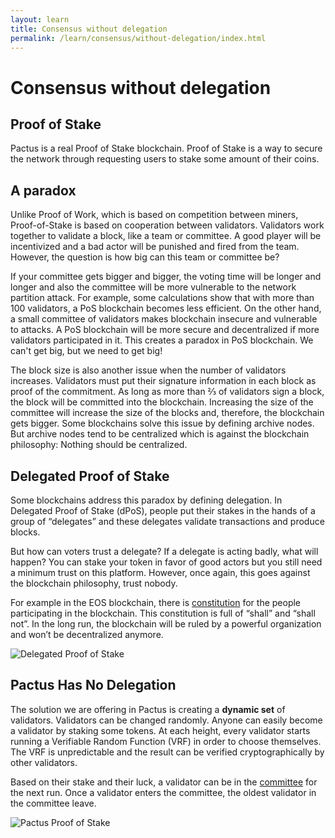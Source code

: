 ```yaml
---
layout: learn
title: Consensus without delegation
permalink: /learn/consensus/without-delegation/index.html
---
```


# Consensus without delegation

## Proof of Stake

Pactus is a real Proof of Stake blockchain. Proof of Stake is a way to secure the network through
requesting users to stake some amount of their coins.

## A paradox

Unlike Proof of Work, which is based on competition between miners, Proof-of-Stake is based on
cooperation between validators. Validators work together to validate a block, like a team or
committee. A good player will be incentivized and a bad actor will be punished and fired from the
team. However, the question is how big can this team or committee be?

If your committee gets bigger and bigger, the voting time will be longer and longer and also the
committee will be more vulnerable to the network partition attack. For example, some calculations
show that with more than 100 validators, a PoS blockchain becomes less efficient. On the other hand,
a small committee of validators makes blockchain insecure and vulnerable to attacks. A PoS
blockchain will be more secure and decentralized if more validators participated in it. This creates
a paradox in PoS blockchain. We can't get big, but we need to get big!

The block size is also another issue when the number of validators increases. Validators must put
their signature information in each block as proof of the commitment. As long as more than ⅔ of
validators sign a block, the block will be committed into the blockchain. Increasing the size of the
committee will increase the size of the blocks and, therefore, the blockchain gets bigger. Some
blockchains solve this issue by defining archive nodes. But archive nodes tend to be centralized
which is against the blockchain philosophy: Nothing should be centralized.

## Delegated Proof of Stake

Some blockchains address this paradox by defining delegation. In Delegated Proof of Stake (dPoS),
people put their stakes in the hands of a group of “delegates” and these delegates validate
transactions and produce blocks.

But how can voters trust a delegate? If a delegate is acting badly, what will happen? You can stake
your token in favor of good actors but you still need a minimum trust on this platform. However,
once again, this goes against the blockchain philosophy, trust nobody.

For example in the EOS blockchain, there is
[constitution](https://github.com/EOSIO/eos/blob/5068823fbc8a8f7d29733309c0496438c339f7dc/constitution.md)
for the people participating in the blockchain. This constitution is full of “shall” and “shall
not”. In the long run, the blockchain will be ruled by a powerful organization and won’t be
decentralized anymore.

![Delegated Proof of Stake](//assets/images/delegated_proof_of_stake.png)

## Pactus Has No Delegation

The solution we are offering in Pactus is creating a **dynamic set** of validators. Validators can be
changed randomly. Anyone can easily become a validator by staking some tokens. At each height, every
validator starts running a Verifiable Random Function (VRF) in order to choose themselves. The VRF
is unpredictable and the result can be verified cryptographically by other validators.

Based on their stake and their luck, a validator can be in the [committee](../basic/committee) for
the next run. Once a validator enters the committee, the oldest validator in the committee leave.

![Pactus Proof of Stake](//assets/images/pactus_validator_pool.png)
